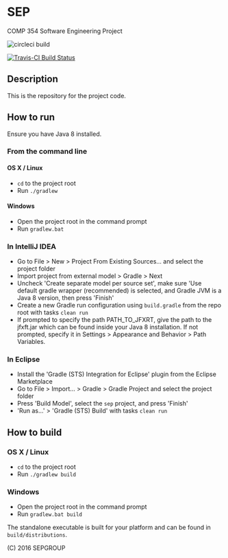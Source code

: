 # SEP
COMP 354 Software Engineering Project

![circleci build](https://circleci.com/gh/sepgroup/sep.svg?style=shield&circle-token=d385fd0d02f477f4d43e017b70f88964b600578d)

[![Travis-CI Build Status](https://travis-ci.org/sepgroup/sep.svg?branch=master)](https://travis-ci.org/sepgroup/sep)

## Description

This is the repository for the project code.

## How to run
Ensure you have Java 8 installed.
### From the command line
#### OS X / Linux
 - `cd` to the project root
 - Run `./gradlew`

#### Windows
 - Open the project root in the command prompt
 - Run `gradlew.bat`

### In IntelliJ IDEA
 - Go to File > New > Project From Existing Sources... and select the project folder
 - Import project from external model > Gradle > Next
 - Uncheck 'Create separate model per source set', make sure 'Use default gradle wrapper (recommended) is selected, and Gradle JVM is a Java 8 version, then press 'Finish'
 - Create a new Gradle run configuration using `build.gradle` from the repo root with tasks `clean run`
 - If prompted to specify the path PATH_TO_JFXRT, give the path to the jfxft.jar which can be found inside your Java 8 installation. If not prompted, specify it in Settings > Appearance and Behavior > Path Variables.

### In Eclipse
- Install the 'Gradle (STS) Integration for Eclipse' plugin from the Eclipse Marketplace
- Go to File > Import... > Gradle > Gradle Project and select the project folder
- Press 'Build Model', select the `sep` project, and press 'Finish'
- 'Run as...' > 'Gradle (STS) Build' with tasks `clean run`


## How to build
### OS X / Linux
 - `cd` to the project root
 - Run `./gradlew build`

### Windows
 - Open the project root in the command prompt
 - Run `gradlew.bat build`

The standalone executable is built for your platform and can be found in `build/distributions`.


(C) 2016 SEPGROUP
